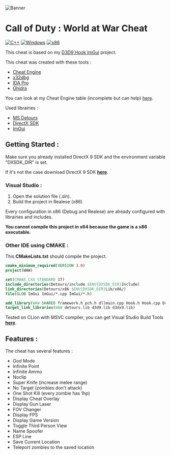 ![Banner](https://github.com/adamhlt/COD-WAW-Cheat/blob/main/Ressources/img/banner.png)

# Call of Duty : World at War Cheat

 [![C++](https://img.shields.io/badge/language-C%2B%2B-%23f34b7d.svg?style=for-the-badge&logo=appveyor)](https://en.wikipedia.org/wiki/C%2B%2B) [![Windows](https://img.shields.io/badge/platform-Windows-0078d7.svg?style=for-the-badge&logo=appveyor)](https://en.wikipedia.org/wiki/Microsoft_Windows) [![x86](https://img.shields.io/badge/arch-x86-red.svg?style=for-the-badge&logo=appveyor)](https://en.wikipedia.org/wiki/X86) 

This cheat is based on my [D3D9 Hook ImGui](https://github.com/adamhlt/D3D9-Hook-ImGui) project.

This cheat was created with these tools :

- [Cheat Engine](https://www.cheatengine.org/)
- [x32dbg](https://x64dbg.com/#start)
- [IDA Pro](https://hex-rays.com/ida-pro/)
- [Ghidra](https://ghidra-sre.org/)

You can look at my Cheat Engine table (incomplete but can help) [here](https://github.com/adamhlt/COD-WAW-Cheat/blob/main/Ressources/CoDWaW.CT).

Used librairies :

- [MS Detours](https://www.microsoft.com/en-us/research/project/detours/)
- [DirectX SDK](https://www.microsoft.com/en-us/download/details.aspx?id=6812)
- [ImGui](https://github.com/ocornut/imgui)

## Getting Started :

Make sure you already installed DirectX 9 SDK and the environment variable "DXSDK_DIR" is set.

If it's not the case download DirectX 9 SDK [**here**](https://www.microsoft.com/en-us/download/details.aspx?id=6812).

### Visual Studio :

1. Open the solution file (.sln).
2. Build the project in Realese (x86)

Every configuration in x86 (Debug and Realese) are already configured with librairies and includes.

**You cannot compile this project in x64 because the game is a x86 executable.**

### Other IDE using CMAKE :

This **CMakeLists.txt** should compile the project.

```cmake
cmake_minimum_required(VERSION 3.0)
project(WAW)

set(CMAKE_CXX_STANDARD 17)
include_directories(Detours/include $ENV{DXSDK_DIR}Include)
link_directories(Detours/x86 $ENV{DXSDK_DIR}Lib/x86/)
file(GLOB ImGui ImGui/*.cpp ImGui/*.h)

add_library(WAW SHARED framework.h pch.h dllmain.cpp Hook.h Hook.cpp Drawing.h Drawing.cpp Core.h Core.cpp Utils.h Utils.cpp ${ImGui})
target_link_libraries(WAW detours.lib d3d9.lib d3dx9.lib)
```

Tested on CLion with MSVC compiler, you can get Visual Studio Build Tools [**here**](https://visualstudio.microsoft.com/fr/downloads/?q=build+tools).

## Features :

The cheat has several features :

- God Mode 
- Infinite Point
- Infinite Ammo
- Noclip
- Super Knife (increase melee range)
- No Target (zombies don't attack)
- One Shot Kill (every zombie has 1hp)
- Display Cheat Overlay
- Display Gun Laser
- FOV Changer
- Display FPS
- Display Game Version
- Toggle Third Person View
- Name Spoofer
- ESP Line
- Save Current Location
- Teleport zombies to the saved location

